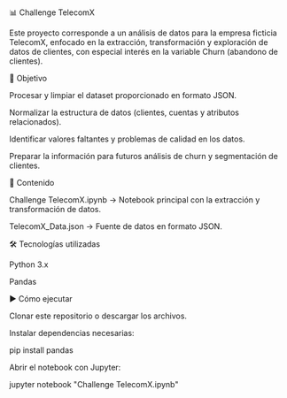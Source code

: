 📊 Challenge TelecomX

Este proyecto corresponde a un análisis de datos para la empresa ficticia TelecomX, enfocado en la extracción, transformación y exploración de datos de clientes, con especial interés en la variable Churn (abandono de clientes).

🚀 Objetivo

Procesar y limpiar el dataset proporcionado en formato JSON.

Normalizar la estructura de datos (clientes, cuentas y atributos relacionados).

Identificar valores faltantes y problemas de calidad en los datos.

Preparar la información para futuros análisis de churn y segmentación de clientes.

📂 Contenido

Challenge TelecomX.ipynb → Notebook principal con la extracción y transformación de datos.

TelecomX_Data.json → Fuente de datos en formato JSON.

🛠️ Tecnologías utilizadas

Python 3.x

Pandas

▶️ Cómo ejecutar

Clonar este repositorio o descargar los archivos.

Instalar dependencias necesarias:

pip install pandas


Abrir el notebook con Jupyter:

jupyter notebook "Challenge TelecomX.ipynb"
